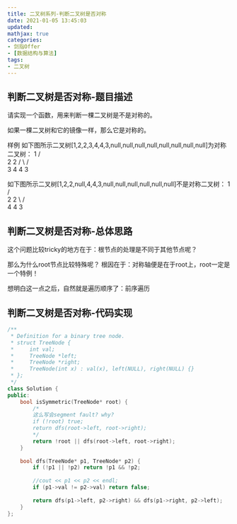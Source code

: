 ```yaml
---
title: 二叉树系列-判断二叉树是否对称
date: 2021-01-05 13:45:03
updated:
mathjax: true
categories:
- 剑指Offer
- [数据结构与算法]
tags: 
- 二叉树
---
```


## 判断二叉树是否对称-题目描述

请实现一个函数，用来判断一棵二叉树是不是对称的。

如果一棵二叉树和它的镜像一样，那么它是对称的。

样例
如下图所示二叉树[1,2,2,3,4,4,3,null,null,null,null,null,null,null,null]为对称二叉树：
    1
   / \
  2   2
 / \ / \
3  4 4  3

如下图所示二叉树[1,2,2,null,4,4,3,null,null,null,null,null,null]不是对称二叉树：
    1
   / \
  2   2
   \ / \
   4 4  3

<!-- more -->

## 判断二叉树是否对称-总体思路

这个问题比较tricky的地方在于：根节点的处理是不同于其他节点呢？

那么为什么root节点比较特殊呢？ 根因在于：对称轴便是在于root上，root一定是一个特例！

想明白这一点之后，自然就是遍历顺序了：前序遍历

## 判断二叉树是否对称-代码实现

```cpp
/**
 * Definition for a binary tree node.
 * struct TreeNode {
 *     int val;
 *     TreeNode *left;
 *     TreeNode *right;
 *     TreeNode(int x) : val(x), left(NULL), right(NULL) {}
 * };
 */
class Solution {
public:
    bool isSymmetric(TreeNode* root) {
        /*
        这么写会segment fault? why?
        if (!root) true;
        return dfs(root->left, root->right);
        */
        return !root || dfs(root->left, root->right);
    }
    
    bool dfs(TreeNode* p1, TreeNode* p2) {
        if (!p1 || !p2) return !p1 && !p2;
        
        //cout << p1 << p2 << endl;
        if (p1->val != p2->val) return false;
        
        return dfs(p1->left, p2->right) && dfs(p1->right, p2->left);
    }
};
```
